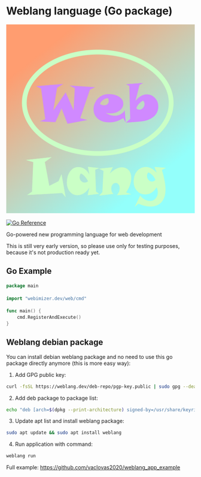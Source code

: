 # Weblang language (Go package)

![Weblang](weblang.png "Weblang")

[![Go Reference](https://pkg.go.dev/badge/webimizer.dev/web.svg)](https://pkg.go.dev/webimizer.dev/web)

Go-powered new programming language for web development

This is still very early version, so please use only for testing purposes, because it's not production ready yet.

## Go Example
```go
package main

import "webimizer.dev/web/cmd"

func main() {
	cmd.RegisterAndExecute()
}
```
## Weblang debian package

You can install debian weblang package and no need to use this go package directly anymore (this is more easy way):

1. Add GPG public key:
```sh
curl -fsSL https://weblang.dev/deb-repo/pgp-key.public | sudo gpg --dearmor -o /usr/share/keyrings/weblang.gpg
```

2. Add deb package to package list:
```sh
echo "deb [arch=$(dpkg --print-architecture) signed-by=/usr/share/keyrings/weblang.gpg] https://weblang.dev/deb-repo stable main" | sudo tee /etc/apt/sources.list.d/weblang.list  > /dev/null
```

3. Update apt list and install weblang package:
```sh
sudo apt update && sudo apt install weblang
```

4. Run application with command:
```sh
weblang run
```

Full example: https://github.com/vaclovas2020/weblang_app_example
